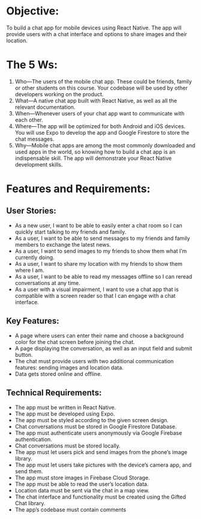 # Objective:
To build a chat app for mobile devices using React Native. The app will
provide users with a chat interface and options to share images and their
location.

# The 5 Ws:
1. Who—The users of the mobile chat app. These could be friends, family or other
students on this course. Your codebase will be used by other developers working on
the product.
2. What—A native chat app built with React Native, as well as all the relevant
documentation.
3. When—Whenever users of your chat app want to communicate with each other.
4. Where—The app will be optimized for both Android and iOS devices. You will use
Expo to develop the app and Google Firestore to store the chat messages.
5. Why—Mobile chat apps are among the most commonly downloaded and used apps
in the world, so knowing how to build a chat app is an indispensable skill. The app
will demonstrate your React Native development skills.

# Features and Requirements:
## User Stories:
- As a new user, I want to be able to easily enter a chat room so I can quickly start talking to my
friends and family.
- As a user, I want to be able to send messages to my friends and family members to exchange
the latest news.
- As a user, I want to send images to my friends to show them what I’m currently doing.
- As a user, I want to share my location with my friends to show them where I am.
- As a user, I want to be able to read my messages offline so I can reread conversations at any
time.
- As a user with a visual impairment, I want to use a chat app that is compatible with a screen
reader so that I can engage with a chat interface.


## Key Features:
- A page where users can enter their name and choose a background color for the chat screen
before joining the chat.
- A page displaying the conversation, as well as an input field and submit button.
- The chat must provide users with two additional communication features: sending images
and location data.
- Data gets stored online and offline.

## Technical Requirements:
- The app must be written in React Native.
- The app must be developed using Expo.
- The app must be styled according to the given screen design.
- Chat conversations must be stored in Google Firestore Database.
- The app must authenticate users anonymously via Google Firebase authentication.
- Chat conversations must be stored locally.
- The app must let users pick and send images from the phone’s image library.
- The app must let users take pictures with the device’s camera app, and send them.
- The app must store images in Firebase Cloud Storage.
- The app must be able to read the user’s location data.
- Location data must be sent via the chat in a map view.
- The chat interface and functionality must be created using the Gifted Chat library.
- The app’s codebase must contain comments
